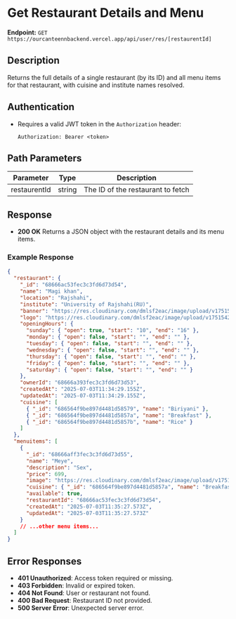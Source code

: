 # Get Restaurant Details and Menu

**Endpoint:**
`GET https://ourcanteennbackend.vercel.app/api/user/res/[restaurentId]`

## Description
Returns the full details of a single restaurant (by its ID) and all menu items for that restaurant, with cuisine and institute names resolved.

## Authentication
- Requires a valid JWT token in the `Authorization` header:
  
  `Authorization: Bearer <token>`

## Path Parameters

| Parameter      | Type   | Description                       |
|---------------|--------|-----------------------------------|
| restaurentId   | string | The ID of the restaurant to fetch |

## Response

- **200 OK**
  Returns a JSON object with the restaurant details and its menu items.

### Example Response

```json
{
  "restaurant": {
    "_id": "68666ac53fec3c3fd6d73d54",
    "name": "Magi khan",
    "location": "Rajshahi",
    "institute": "University of Rajshahi(RU)",
    "banner": "https://res.cloudinary.com/dmlsf2eac/image/upload/v1751542434/rmdtspwco06x8cchgzhn.jpg",
    "logo": "https://res.cloudinary.com/dmlsf2eac/image/upload/v1751542445/tnq9qllzsclapqili55b.jpg",
    "openingHours": {
      "sunday": { "open": true, "start": "10", "end": "16" },
      "monday": { "open": false, "start": "", "end": "" },
      "tuesday": { "open": false, "start": "", "end": "" },
      "wednesday": { "open": false, "start": "", "end": "" },
      "thursday": { "open": false, "start": "", "end": "" },
      "friday": { "open": false, "start": "", "end": "" },
      "saturday": { "open": false, "start": "", "end": "" }
    },
    "ownerId": "68666a393fec3c3fd6d73d53",
    "createdAt": "2025-07-03T11:34:29.155Z",
    "updatedAt": "2025-07-03T11:34:29.155Z",
    "cuisine": [
      { "_id": "686564f9be897d4481d58579", "name": "Biriyani" },
      { "_id": "686564f9be897d4481d5857a", "name": "Breakfast" },
      { "_id": "686564f9be897d4481d5857b", "name": "Rice" }
    ]
  },
  "menuitems": [
    {
      "_id": "68666aff3fec3c3fd6d73d55",
      "name": "Meye",
      "description": "Sex",
      "price": 699,
      "image": "https://res.cloudinary.com/dmlsf2eac/image/upload/v1751542520/ixap3vlgk7gknnqmzu9j.jpg",
      "cuisine": { "_id": "686564f9be897d4481d5857a", "name": "Breakfast" },
      "available": true,
      "restaurantId": "68666ac53fec3c3fd6d73d54",
      "createdAt": "2025-07-03T11:35:27.573Z",
      "updatedAt": "2025-07-03T11:35:27.573Z"
    }
    // ...other menu items...
  ]
}
```

## Error Responses

- **401 Unauthorized**: Access token required or missing.
- **403 Forbidden**: Invalid or expired token.
- **404 Not Found**: User or restaurant not found.
- **400 Bad Request**: Restaurant ID not provided.
- **500 Server Error**: Unexpected server error.
